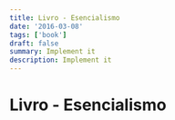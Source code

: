 ```yaml
---
title: Livro - Esencialismo
date: '2016-03-08'
tags: ['book']
draft: false
summary: Implement it
description: Implement it
---
```


# Livro - Esencialismo



